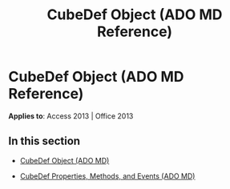 ﻿---
title: CubeDef Object (ADO MD Reference)
TOCTitle: CubeDef Object (ADO MD)
ms:assetid: 81513e39-a1b3-4af7-ba59-0446fafe51f8
ms:mtpsurl: https://msdn.microsoft.com/en-us/library/JJ249552(v=office.15)
ms:contentKeyID: 48545946
ms.date: 09/18/2015
mtps_version: v=office.15
---

# CubeDef Object (ADO MD Reference)


**Applies to**: Access 2013 | Office 2013

## In this section

  - [CubeDef Object (ADO MD)](cubedef-object-ado-md.md)

  - [CubeDef Properties, Methods, and Events (ADO MD)](cubedef-properties-methods-and-events-ado-md.md)

